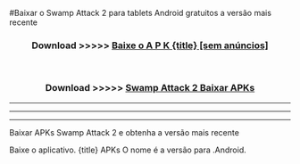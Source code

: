 #Baixar o Swamp Attack 2  para tablets Android gratuitos a versão mais recente


<div align="center">
<h3>Download >>>>> <a href="https://pt-web.web.app/?pt= {title}">Baixe o A P K {title} [sem anúncios]</a></h3><br>

<h3>Download >>>>> <a href="https://pt-web.web.app/?pt= {title}">Swamp Attack 2 Baixar APKs</a></h3>
</div>

----------------------------------------------------------

----------------------------------------------------------

----------------------------------------------------------

Baixar APKs Swamp Attack 2 e obtenha a versão mais recente

Baixe o aplicativo. {title} APKs O nome é a versão para .Android.


